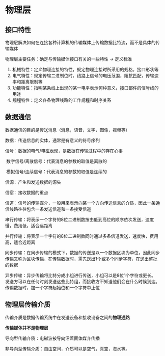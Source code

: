 # 物理层

## 接口特性

物理层解决如何在连接各种计算机的传输媒体上传输数据比特流，而不是具体的传输媒体

物理层主要任务：确定与传输媒体接口有关的一些特性 -> 定义标准

1. 机械特性：定义物理连接的特性，规定物理连接时所采用的规格，接口形状等
2. 电气特性：规定传输二进制位时，线路上信号的电压范围，阻抗匹配，传输速率和距离限制等
3. 功能特性：指明某条线上出现的某一电平表示何种意义，接口部件的信号线的用途
4. 规程特性：定义各条物理线路的工作规程和时序关系

## 数据通信

数据通信的目的是传送消息（消息，语音，文字，图像，视频等）

数据：传送信息的实体，通常是有意义的符号序列

信号：数据的电气/电磁表现，是数据在传输过程中的存在心事

​	数字信号/离散信号：代表消息的参数的取值是离散的

​	模拟信号/连续信号：代表消息的参数的取值是连续的

信源：产生和发送数据的源头

信宿：接收数据的重点

信道：信号的传输媒介，一般用来表示向某一个方向传送信息的介质，因此一条通信线路往往包含一条发送信道和一条接受信道

串行传输：将表示一个字符的8位二进制数按由低到高位的顺序依次发送，速度慢，费用低，适合远距离

并行传输：将表示一个字符的8位二进制数同时通过多条信道发送，速度快，费用高，适合近距离

同步传输：在同步传输的模式下，数据的传送是以一个数据区块为单位，因此同步传输又称为区块传输，在传输数据时，需先送出1个或多个同步字符，在送出整批的数据

异步传输：异步传输将比特分成小组进行传送，小组可以是8位1个字符或更长。发送方可以在任何时刻发送这些比特组，而接收方不知道他们会在什么时候到达。传输数据时，加一个字符起始位和一个字符中止位

## 物理层传输介质

传输介质是数据传输系统中在发送设备和接收设备之间的**物理通路**

**传输媒体并不是物理层**

导向型传输介质：电磁波被导向沿着固体媒介传播

非导向型传输介质：自由空间，介质可以是空气，真空，海水等。

